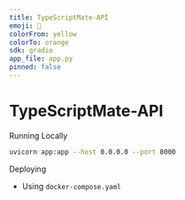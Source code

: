 ```yaml
---
title: TypeScriptMate-API
emoji: 🤗
colorFrom: yellow
colorTo: orange
sdk: gradio
app_file: app.py
pinned: false
---
```


# TypeScriptMate-API

Running Locally

```bash
uvicorn app:app --host 0.0.0.0 --port 8000
```

Deploying

- Using `docker-compose.yaml`
